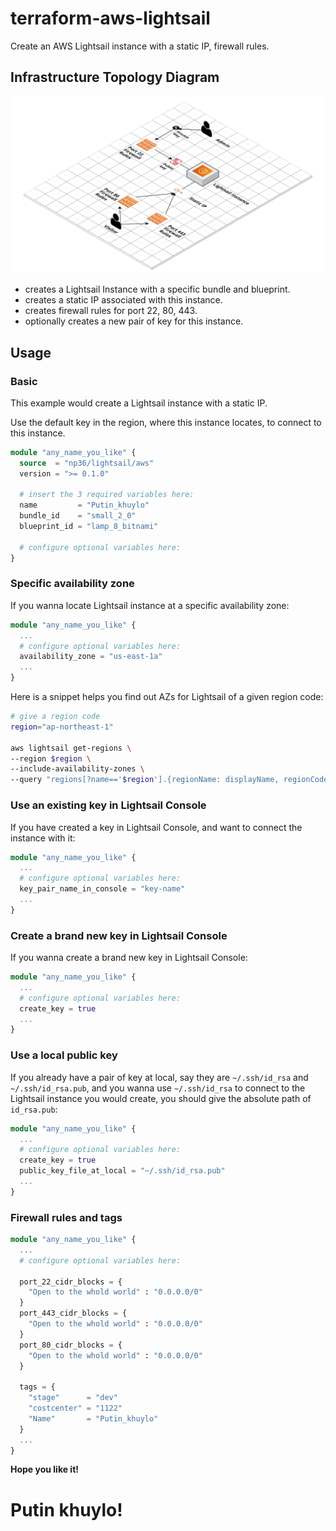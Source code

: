 # terraform-aws-lightsail

Create an AWS Lightsail instance with a static IP, firewall rules.

## Infrastructure Topology Diagram
![The Infrastructure](https://github.com/np36/terraform-aws-lightsail/blob/025a9fbf40672f1c98ae06534221ba0a7d177efa/_docs/np36_lightsail_aws.png?raw=true)
- creates a Lightsail Instance with a specific bundle and blueprint.
- creates a static IP associated with this instance.
- creates firewall rules for port 22, 80, 443.
- optionally creates a new pair of key for this instance.

## Usage
### Basic
This example would create a Lightsail instance with a static IP.

Use the default key in the region, where this instance locates, to connect to this instance.

```terraform
module "any_name_you_like" {
  source  = "np36/lightsail/aws"
  version = ">= 0.1.0"
  
  # insert the 3 required variables here:
  name         = "Putin_khuylo"
  bundle_id    = "small_2_0"
  blueprint_id = "lamp_8_bitnami"
  
  # configure optional variables here:
}
```

### Specific availability zone
If you wanna locate Lightsail instance at a specific availability zone:

```terraform
module "any_name_you_like" {
  ...
  # configure optional variables here:
  availability_zone = "us-east-1a"
  ...
}
```
Here is a snippet helps you find out AZs for Lightsail of a given region code:
```bash
# give a region code
region="ap-northeast-1"

aws lightsail get-regions \
--region $region \
--include-availability-zones \
--query "regions[?name=='$region'].{regionName: displayName, regionCode: name, ZAs:availabilityZones[?state=='available'].zoneName }"
```

### Use an existing key in Lightsail Console
If you have created a key in Lightsail Console, and want to connect the instance with it:

```terraform
module "any_name_you_like" {
  ...
  # configure optional variables here:
  key_pair_name_in_console = "key-name"
  ...
}
```

### Create a brand new key in Lightsail Console
If you wanna create a brand new key in Lightsail Console:

```terraform
module "any_name_you_like" {
  ...
  # configure optional variables here:
  create_key = true
  ...
}
```

### Use a local public key
If you already have a pair of key at local, say they are `~/.ssh/id_rsa` and `~/.ssh/id_rsa.pub`, and you wanna use `~/.ssh/id_rsa` to connect to the Lightsail instance you would create, you should give the absolute path of `id_rsa.pub`:

```terraform
module "any_name_you_like" {
  ...
  # configure optional variables here:
  create_key = true
  public_key_file_at_local = "~/.ssh/id_rsa.pub"
  ...
}
```

### Firewall rules and tags
```terraform
module "any_name_you_like" {
  ...
  # configure optional variables here:
  
  port_22_cidr_blocks = {
    "Open to the whold world" : "0.0.0.0/0"
  }
  port_443_cidr_blocks = {
    "Open to the whold world" : "0.0.0.0/0"
  }
  port_80_cidr_blocks = {
    "Open to the whold world" : "0.0.0.0/0"
  }
  
  tags = {
    "stage"      = "dev"
    "costcenter" = "1122"
    "Name"       = "Putin_khuylo"
  }
  ...
}
```

**Hope you like it!**

# Putin khuylo!

